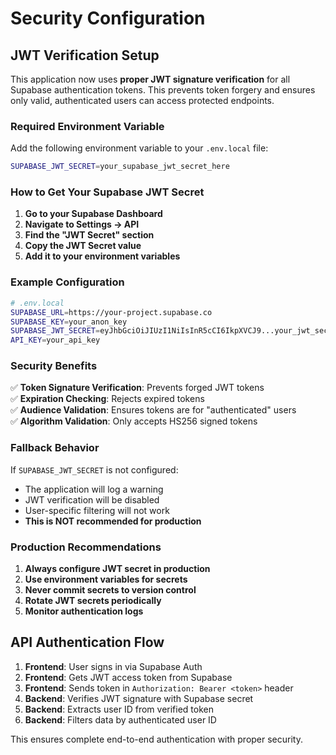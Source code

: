 # Security Configuration

## JWT Verification Setup

This application now uses **proper JWT signature verification** for all Supabase authentication tokens. This prevents token forgery and ensures only valid, authenticated users can access protected endpoints.

### Required Environment Variable

Add the following environment variable to your `.env.local` file:

```bash
SUPABASE_JWT_SECRET=your_supabase_jwt_secret_here
```

### How to Get Your Supabase JWT Secret

1. **Go to your Supabase Dashboard**
2. **Navigate to Settings → API**
3. **Find the "JWT Secret" section**
4. **Copy the JWT Secret value**
5. **Add it to your environment variables**

### Example Configuration

```bash
# .env.local
SUPABASE_URL=https://your-project.supabase.co
SUPABASE_KEY=your_anon_key
SUPABASE_JWT_SECRET=eyJhbGciOiJIUzI1NiIsInR5cCI6IkpXVCJ9...your_jwt_secret
API_KEY=your_api_key
```

### Security Benefits

✅ **Token Signature Verification**: Prevents forged JWT tokens  
✅ **Expiration Checking**: Rejects expired tokens  
✅ **Audience Validation**: Ensures tokens are for "authenticated" users  
✅ **Algorithm Validation**: Only accepts HS256 signed tokens  

### Fallback Behavior

If `SUPABASE_JWT_SECRET` is not configured:
- The application will log a warning
- JWT verification will be disabled
- User-specific filtering will not work
- **This is NOT recommended for production**

### Production Recommendations

1. **Always configure JWT secret in production**
2. **Use environment variables for secrets**
3. **Never commit secrets to version control**
4. **Rotate JWT secrets periodically**
5. **Monitor authentication logs**

## API Authentication Flow

1. **Frontend**: User signs in via Supabase Auth
2. **Frontend**: Gets JWT access token from Supabase
3. **Frontend**: Sends token in `Authorization: Bearer <token>` header
4. **Backend**: Verifies JWT signature with Supabase secret
5. **Backend**: Extracts user ID from verified token
6. **Backend**: Filters data by authenticated user ID

This ensures complete end-to-end authentication with proper security.

